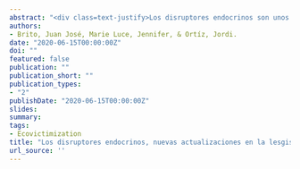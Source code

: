 ```yaml
---
abstract: "<div class=text-justify>Los disruptores endocrinos son unos peligrosos agentes químicos que han evidenciado un claro efecto negativo sobre todos los seres vivos. Desarrollando su mecanismo de actuación mediante alteraciones en los sistemas endocrinos, sus repercusiones en todas las poblaciones de seres vivos del planeta son evidentes. Ante esta amenaza, la Unión Europea ha adoptado un papel principal, poniéndose al frente de la lucha frente a estos peligrosos agentes. En el presente trabajo se hace una revisión actualizada sobre qué son y cómo actúan, y especialmente acerca de la legislación europea que a lo largo de los últimos años se ha ido elaborando alrededor de ellos, para proteger a los consumidores y, por extensión, al conjunto del medio ambiente.</div>"
authors:
- Brito, Juan José, Marie Luce, Jennifer, & Ortíz, Jordi.
date: "2020-06-15T00:00:00Z"
doi: ""
featured: false
publication: ""
publication_short: ""
publication_types:
- "2"
publishDate: "2020-06-15T00:00:00Z"
slides:
summary:
tags:
- Ecovictimization
title: "Los disruptores endocrinos, nuevas actualizaciones en la lesgislación europea"
url_source: ''
---
```




